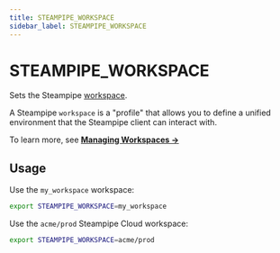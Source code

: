 ```yaml
---
title: STEAMPIPE_WORKSPACE
sidebar_label: STEAMPIPE_WORKSPACE
---
```



# STEAMPIPE_WORKSPACE

Sets the Steampipe [workspace](/docs/reference/config-files/workspace). 

A Steampipe `workspace` is a "profile" that allows you to define a unified environment that the Steampipe client can interact with. 

To learn more, see **[Managing Workspaces →](/docs/managing/workspaces)**



## Usage 
Use the `my_workspace` workspace:
```bash
export STEAMPIPE_WORKSPACE=my_workspace
```

Use the `acme/prod` Steampipe Cloud workspace:
```bash
export STEAMPIPE_WORKSPACE=acme/prod
```